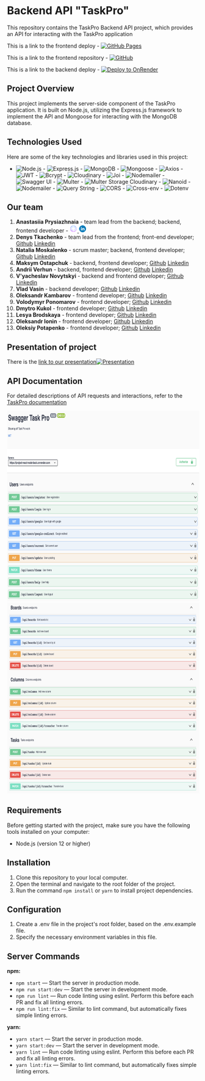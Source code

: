 # Backend API "TaskPro"

This repository contains the TaskPro Backend API project, which provides an API for interacting with the TaskPro application

This is a link to the frontend deploy - [![GitHub Pages](https://img.shields.io/badge/Deploy-GitHub%20Pages-blue?style=for-the-badge&logo=github)](https://tkachenko01001.github.io/project-REACT_NODE/)

This is a link to the frontend repository - [![GitHub](https://img.shields.io/badge/Repository-GitHub-green?style=for-the-badge&logo=github)](https://github.com/Tkachenko01001/project-REACT_NODE)

This is a link to the backend deploy - [![Deploy to OnRender](https://img.shields.io/badge/Deploy-onRender-violet?style=for-the-badge)](https://project-react-node-back.onrender.com/)

## Project Overview

This project implements the server-side component of the TaskPro application. It is built on Node.js, utilizing the Express.js framework to implement the API and Mongoose for interacting with the MongoDB database.

## Technologies Used

Here are some of the key technologies and libraries used in this project:

- ![Node.js](https://img.shields.io/badge/Node.js-14-green) - ![Express.js](https://img.shields.io/badge/Express.js-4.18-blue) - ![MongoDB](https://img.shields.io/badge/MongoDB-4.4-lightgreen) - ![Mongoose](https://img.shields.io/badge/Mongoose-7.4-orange) - ![Axios](https://img.shields.io/badge/Axios-1.4-red) - ![JWT](https://img.shields.io/badge/JSON%20Web%20Token-9.0-yellow) - ![Bcrypt](https://img.shields.io/badge/Bcrypt-5.1-purple) - ![Cloudinary](https://img.shields.io/badge/Cloudinary-1.40-brightgreen) - ![Joi](https://img.shields.io/badge/Joi-17.9-lightblue) - ![Nodemailer](https://img.shields.io/badge/Nodemailer-6.9-blue) - ![Swagger UI](https://img.shields.io/badge/Swagger%20UI-5.0-lightgrey) - ![Multer](https://img.shields.io/badge/Multer-1.4.5--lts.1-lightgrey) - ![Multer Storage Cloudinary](https://img.shields.io/badge/Multer%20Storage%20Cloudinary-4.0-lightgrey) - ![Nanoid](https://img.shields.io/badge/Nanoid-3.3.4-lightgrey) - ![Nodemailer](https://img.shields.io/badge/Nodemailer-6.9-lightgrey) - ![Query String](https://img.shields.io/badge/Query%20String-7.0-lightgrey) - ![CORS](https://img.shields.io/badge/CORS-2.8-lightgrey) - ![Cross-env](https://img.shields.io/badge/Cross--env-7.0-lightgrey) - ![Dotenv](https://img.shields.io/badge/Dotenv-16.3-lightgrey)

## Our team

1. **Anastasiia Prysiazhnaia** - team lead from the backend; backend, frontend developer - <a href="https://github.com/Anastasia-front">
   <img src='./images/github.png' alt="Github repository" width="20" height="20">
   </a>
   <a href="https://www.linkedin.com/in/anastasiia-prysiazhnaia">
   <img src='./images/linkedin.png' alt="Linkedin profile"  width="20" height="20">
   </a>
2. **Denys Tkachenko** - team lead from the frontend; front-end developer; [Github](https://github.com/Tkachenko01001) [Linkedin](https://www.linkedin.com/in/denis-tkachenko-developer/)
3. **Natalia Moskalenko** - scrum master; backend, frontend developer; [Github](https://github.com/Nataly-Moskalenko) [Linkedin](https://www.linkedin.com/in/nataly-moskalenko/)
4. **Maksym Ostapchuk** - backend, frontend developer; [Github](https://github.com/gadgetadd) [Linkedin](https://www.linkedin.com/in/maksym-ostapchukk/)
5. **Andrii Verhun** - backend, frontend developer; [Github](https://github.com/Andrii-Verhun) [Linkedin](https://www.linkedin.com/in/andrii-verhun/)
6. **V'yacheslav Novytskyi** - backend and frontend developer; [Github](https://github.com/W-Novytskyi) [Linkedin](https://www.linkedin.com/in/viacheslav-novytskyi-22a26b278/)
7. **Vlad Vasin** - backend developer; [Github](https://github.com/Sldvld) [Linkedin]()
8. **Oleksandr Kambarov** - frontend developer; [Github](https://github.com/OleksandrKambarov) [Linkedin](https://www.linkedin.com/in/oleksandrkambarov/)
9. **Volodymyr Ponomarov** - frontend developer; [Github](https://github.com/ripper3061) [Linkedin](https://www.linkedin.com/in/volodymyr-ponomarov/)
10. **Dmytro Kukol** - frontend developer; [Github](https://github.com/demonsys) [Linkedin]()
11. **Lesya Brodskaya** - frontend developer; [Github](https://github.com/Lesya-Brodskaya) [Linkedin](https://www.linkedin.com/in/lesia-brodska/)
12. **Oleksandr Ionin** - frontend developer; [Github](https://github.com/Ionytch) [Linkedin](https://www.linkedin.com/in/oleksandr-ionin-225aa61b4/)
13. **Oleksiy Potapenko** - frontend developer; [Github](https://github.com/gambel1) [Linkedin](https://www.linkedin.com/in/alexpotapenko/)

## Presentation of project

There is the [link to our presentation](https://nodejs69.slack.com/files/U05C0BJ82BV/F05N8JKEN6M/_______________________bugbusters__1_.pptx)[![Presentation](https://www.flaticon.com/ru/free-icon/payment-method_11817673)](https://nodejs69.slack.com/files/U05C0BJ82BV/F05N8JKEN6M/_______________________bugbusters__1_.pptx)

## API Documentation

For detailed descriptions of API requests and interactions, refer to the [TaskPro documentation](https://project-react-node-back.onrender.com/api-docs)

<img src="./images/users.png" alt="TaskPro API Documentation Users" width="900" height="500">
<img src="./images/boards-columns-tasks.png" alt="TaskPro API Documentation Boards-Columns-Tasks" width="900" height="500">

## Requirements

Before getting started with the project, make sure you have the following tools installed on your computer:

- Node.js (version 12 or higher)

## Installation

1. Clone this repository to your local computer.
2. Open the terminal and navigate to the root folder of the project.
3. Run the command `npm install` or `yarn` to install project dependencies.

## Configuration

1. Create a .env file in the project's root folder, based on the .env.example file.
2. Specify the necessary environment variables in this file.

## Server Commands

**npm:**

- `npm start` — Start the server in production mode.
- `npm run start:dev` — Start the server in development mode.
- `npm run lint` — Run code linting using eslint. Perform this before each PR and fix all linting errors.
- `npm run lint:fix` — Similar to lint command, but automatically fixes simple linting errors.

**yarn:**

- `yarn start` — Start the server in production mode.
- `yarn start:dev` — Start the server in development mode.
- `yarn lint` — Run code linting using eslint. Perform this before each PR and fix all linting errors.
- `yarn lint:fix` — Similar to lint command, but automatically fixes simple linting errors.
